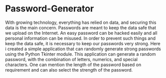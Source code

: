 # Password-Generator
With growing technology, everything has relied on data, and securing this data is the main concern. Passwords are meant to keep the data safe that we upload on the Internet. An easy password can be hacked easily and all personal information can be misused. In order to prevent such things and keep the data safe, it is necessary to keep our passwords very strong.  Here i created a simple application that can randomly generate strong passwords using the Python Tkinter module. This application can generate a random password, with the combination of letters, numerics, and special characters. One can mention the length of the password based on requirement and can also select the strength of the password.
